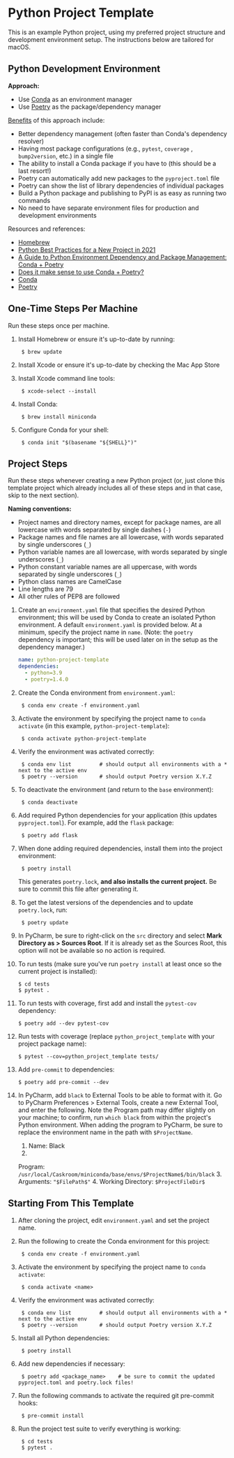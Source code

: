 # Python Project Template

This is an example Python project, using my preferred project structure and
development environment setup. The instructions below are tailored for macOS.

## Python Development Environment

**Approach:**

- Use [Conda](https://conda.io) as an environment manager
- Use [Poetry](https://python-poetry.org) as the package/dependency manager

[Benefits](https://ealizadeh.com/blog/guide-to-python-env-pkg-dependency-using-conda-poetry)
of this approach include:

- Better dependency management (often faster than Conda's dependency resolver)
- Having most package configurations (e.g., `pytest`, `coverage`
  , `bump2version`, etc.) in a single file
- The ability to install a Conda package if you have to (this should be a last
  resort!)
- Poetry can automatically add new packages to the `pyproject.toml` file
- Poetry can show the list of library dependencies of individual packages
- Build a Python package and publishing to PyPI is as easy as running two
  commands
- No need to have separate environment files for production and development
  environments

Resources and references:

- [Homebrew](https://brew.sh)
- [Python Best Practices for a New Project in 2021](https://mitelman.engineering/blog/python-best-practice/automating-python-best-practices-for-a-new-project/)
- [A Guide to Python Environment Dependency and Package Management: Conda + Poetry](https://ealizadeh.com/blog/guide-to-python-env-pkg-dependency-using-conda-poetry)
- [Does it make sense to use Conda + Poetry?](https://stackoverflow.com/questions/70851048/does-it-make-sense-to-use-conda-poetry#:~:text=Conda%20is%20primarily%20a%20environment,%2C%20an%20upgrade%20of%20Pyenv)
- [Conda](https://docs.conda.io/en/latest/)
- [Poetry](https://python-poetry.org/docs/)

## One-Time Steps Per Machine

Run these steps once per machine.

1. Install Homebrew or ensure it's up-to-date by running:

        $ brew update
2. Install Xcode or ensure it's up-to-date by checking the Mac App Store
3. Install Xcode command line tools:

        $ xcode-select --install
4. Install Conda:

        $ brew install miniconda
5. Configure Conda for your shell:

        $ conda init "$(basename "${SHELL}")"

## Project Steps

Run these steps whenever creating a new Python project (or, just clone this
template project which already includes all of these steps and in that case,
skip to the next section).

**Naming conventions:**

- Project names and directory names, except for package names, are all
  lowercase with words separated by single dashes (`-`)
- Package names and file names are all lowercase, with words separated by
  single underscores (`_`)
- Python variable names are all lowercase, with words separated by single
  underscores (`_`)
- Python constant variable names are all uppercase, with words separated by
  single underscores (`_`)
- Python class names are CamelCase
- Line lengths are 79
- All other rules of PEP8 are followed

1. Create an `environment.yaml` file that specifies the desired Python
   environment; this will be used by Conda to create an isolated Python
   environment. A default `environment.yaml` is provided below. At a minimum,
   specify the project name in `name`. (Note: the `poetry` dependency is
   important; this will be used later on in the setup as the dependency
   manager.)

   ```yaml
   name: python-project-template
   dependencies:
     - python=3.9
     - poetry=1.4.0
   ```

2. Create the Conda environment from `environment.yaml`:

        $ conda env create -f environment.yaml

3. Activate the environment by specifying the project name
   to `conda activate` (in this example,
   `python-project-template`):

        $ conda activate python-project-template
4. Verify the environment was activated correctly:

        $ conda env list         # should output all environments with a * next to the active env
        $ poetry --version       # should output Poetry version X.Y.Z
5. To deactivate the environment (and return to the `base` environment):

        $ conda deactivate
6. Add required Python dependencies for your application (this
   updates `pyproject.toml`). For example, add the `flask` package:

        $ poetry add flask
7. When done adding required dependencies, install them into the project
   environment:

        $ poetry install
   This generates `poetry.lock`, **and also installs the current project.** Be
   sure to commit this file after generating it.
8. To get the latest versions of the dependencies and to update `poetry.lock`,
   run:

        $ poetry update
9. In PyCharm, be sure to right-click on the `src` directory and select **Mark
   Directory as > Sources Root**. If it is already set as the Sources Root,
   this option will not be available so no action is required.
10. To run tests (make sure you've run `poetry install` at least once so the
    current project is installed):

        $ cd tests 
        $ pytest .
11. To run tests with coverage, first add and install the `pytest-cov`
    dependency:

        $ poetry add --dev pytest-cov
12. Run tests with coverage (replace `python_project_template` with your
    project package name):

        $ pytest --cov=python_project_template tests/
13. Add `pre-commit` to dependencies:

        $ poetry add pre-commit --dev
14. In PyCharm, add `black` to External Tools to be able to format with it. Go
    to PyCharm Preferences > External Tools, create a new External Tool, and
    enter the following. Note the Program path may differ slightly on your
    machine; to confirm, run `which black` from within the project's Python
    environment. When adding the program to PyCharm, be sure to replace the
    environment name in the path with `$ProjectName`.
    1. Name: Black
    2.
    Program: `/usr/local/Caskroom/miniconda/base/envs/$ProjectName$/bin/black`
    3. Arguments: `"$FilePath$"`
    4. Working Directory: `$ProjectFileDir$`

## Starting From This Template

1. After cloning the project, edit `environment.yaml` and set the project name.
2. Run the following to create the Conda environment for this project:

        $ conda env create -f environment.yaml

3. Activate the environment by specifying the project name to `conda activate`:

        $ conda activate <name>
4. Verify the environment was activated correctly:

        $ conda env list         # should output all environments with a * next to the active env
        $ poetry --version       # should output Poetry version X.Y.Z

5. Install all Python dependencies:

        $ poetry install
6. Add new dependencies if necessary:

        $ poetry add <package_name>    # be sure to commit the updated pyproject.toml and poetry.lock files!
7. Run the following commands to activate the required git pre-commit hooks:

        $ pre-commit install
8. Run the project test suite to verify everything is working:

        $ cd tests
        $ pytest .
